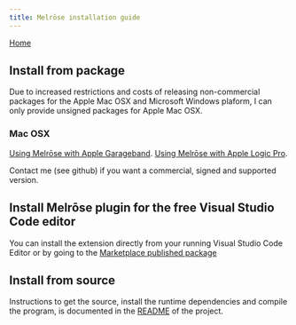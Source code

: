 ```yaml
---
title: Melrōse installation guide
---
```


[Home](https://emicklei.github.io/melrose)

## Install from package

Due to increased restrictions and costs of releasing non-commercial packages for the Apple Mac OSX and Microsoft Windows plaform, I can only provide unsigned packages for Apple Mac OSX.

### Mac OSX

[Using Melrōse with Apple Garageband](https://emicklei.github.io/melrose/garageband.html).
[Using Melrōse with Apple Logic Pro](https://emicklei.github.io/melrose/logicpro.html).

Contact me (see github) if you want a commercial, signed and supported version.

## Install Melrōse plugin for the free Visual Studio Code editor

You can install the extension directly from your running Visual Studio Code Editor or by going to the [Marketplace published package](https://marketplace.visualstudio.com/items?itemName=EMicklei.melrose-for-vscode)

## Install from source

Instructions to get the source, install the runtime dependencies and compile the program, is documented in the [README](https://github.com/emicklei/melrose) of the project.
	